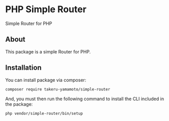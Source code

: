 # PHP Simple Router

Simple Router for PHP

## About

This package is a simple Router for PHP.

## Installation

You can install package via composer:

```
composer require takeru-yamamoto/simple-router
```

And, you must then run the following command to install the CLI included in the package:

```
php vendor/simple-router/bin/setup
```
